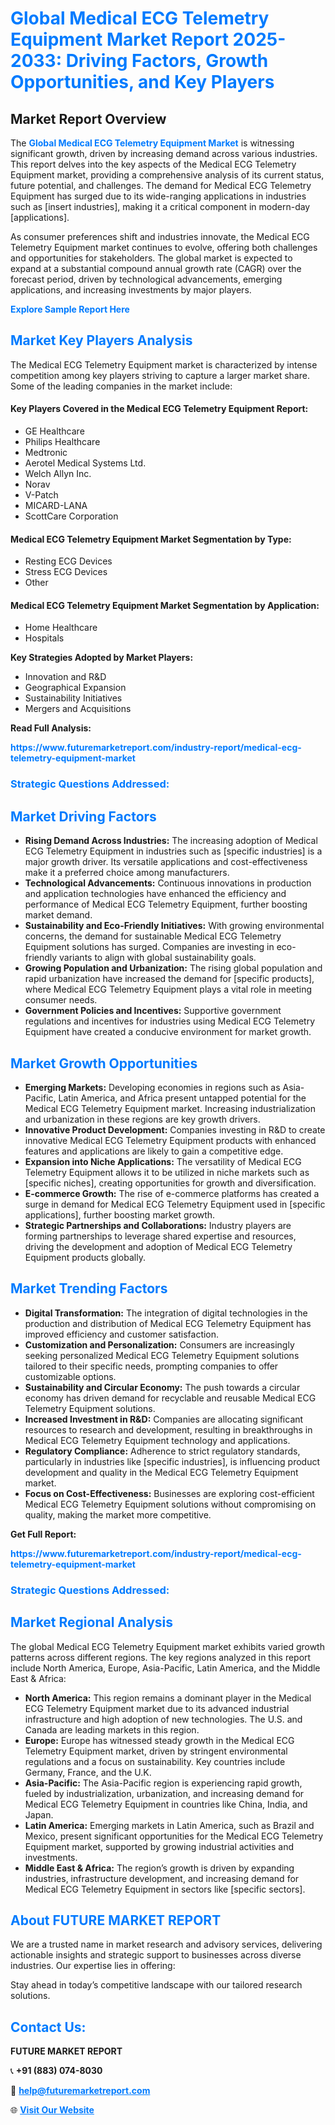 <h1 style="color: #007BFF;">Global Medical ECG Telemetry Equipment Market Report 2025-2033: Driving Factors, Growth Opportunities, and Key Players</h1>

<section id="overview">
<h2>Market Report Overview</h2>
<p>The <a href="https://www.futuremarketreport.com/industry-report/medical-ecg-telemetry-equipment-market" style="color: #007BFF; text-decoration: none;"><strong>Global Medical ECG Telemetry Equipment Market</strong></a> is witnessing significant growth, driven by increasing demand across various industries. This report delves into the key aspects of the Medical ECG Telemetry Equipment market, providing a comprehensive analysis of its current status, future potential, and challenges. The demand for Medical ECG Telemetry Equipment has surged due to its wide-ranging applications in industries such as [insert industries], making it a critical component in modern-day [applications].</p>
<p>As consumer preferences shift and industries innovate, the Medical ECG Telemetry Equipment market continues to evolve, offering both challenges and opportunities for stakeholders. The global market is expected to expand at a substantial compound annual growth rate (CAGR) over the forecast period, driven by technological advancements, emerging applications, and increasing investments by major players.</p>
</section>

<section id="overview">
<p><a href="https://www.futuremarketreport.com/request-sample/reportId=84345" style="color: #007BFF; text-decoration: none;"><strong>Explore Sample Report Here</strong></a></p>
</section>

<section id="key-players">
<h2 style="color: #007BFF;">Market Key Players Analysis</h2>
<p>The Medical ECG Telemetry Equipment market is characterized by intense competition among key players striving to capture a larger market share. Some of the leading companies in the market include:</p>
<h4>Key Players Covered in the Medical ECG Telemetry Equipment Report:</h4>
<ul><li>GE Healthcare</li><li>Philips Healthcare</li><li>Medtronic</li><li>Aerotel Medical Systems Ltd.</li><li>Welch Allyn Inc.</li><li>Norav</li><li>V-Patch</li><li>MICARD-LANA</li><li>ScottCare Corporation</li></ul>
<h4>Medical ECG Telemetry Equipment Market Segmentation by Type:</h4>
<ul><li>Resting ECG Devices</li><li>Stress ECG Devices</li><li>Other</li></ul>

<h4>Medical ECG Telemetry Equipment Market Segmentation by Application:</h4>
<ul><li>Home Healthcare</li><li>Hospitals</li></ul>
<p><strong>Key Strategies Adopted by Market Players:</strong></p>
<ul>
<li>Innovation and R&D</li>
<li>Geographical Expansion</li>
<li>Sustainability Initiatives</li>
<li>Mergers and Acquisitions</li>
</ul>
</section>

<section>
<p><strong>Read Full Analysis: </strong></p><a href="https://www.futuremarketreport.com/industry-report/medical-ecg-telemetry-equipment-market" style="color: #007BFF; text-decoration: none;"><strong>https://www.futuremarketreport.com/industry-report/medical-ecg-telemetry-equipment-market</strong></a>
<h3 style="color: #007BFF;">Strategic Questions Addressed:</h3>
</section>

<section id="driving-factors">
<h2 style="color: #007BFF;">Market Driving Factors</h2>
<ul>
<li><strong>Rising Demand Across Industries:</strong> The increasing adoption of Medical ECG Telemetry Equipment in industries such as [specific industries] is a major growth driver. Its versatile applications and cost-effectiveness make it a preferred choice among manufacturers.</li>
<li><strong>Technological Advancements:</strong> Continuous innovations in production and application technologies have enhanced the efficiency and performance of Medical ECG Telemetry Equipment, further boosting market demand.</li>
<li><strong>Sustainability and Eco-Friendly Initiatives:</strong> With growing environmental concerns, the demand for sustainable Medical ECG Telemetry Equipment solutions has surged. Companies are investing in eco-friendly variants to align with global sustainability goals.</li>
<li><strong>Growing Population and Urbanization:</strong> The rising global population and rapid urbanization have increased the demand for [specific products], where Medical ECG Telemetry Equipment plays a vital role in meeting consumer needs.</li>
<li><strong>Government Policies and Incentives:</strong> Supportive government regulations and incentives for industries using Medical ECG Telemetry Equipment have created a conducive environment for market growth.</li>
</ul>
</section>

<section id="growth-opportunities">
<h2 style="color: #007BFF;">Market Growth Opportunities</h2>
<ul>
<li><strong>Emerging Markets:</strong> Developing economies in regions such as Asia-Pacific, Latin America, and Africa present untapped potential for the Medical ECG Telemetry Equipment market. Increasing industrialization and urbanization in these regions are key growth drivers.</li>
<li><strong>Innovative Product Development:</strong> Companies investing in R&D to create innovative Medical ECG Telemetry Equipment products with enhanced features and applications are likely to gain a competitive edge.</li>
<li><strong>Expansion into Niche Applications:</strong> The versatility of Medical ECG Telemetry Equipment allows it to be utilized in niche markets such as [specific niches], creating opportunities for growth and diversification.</li>
<li><strong>E-commerce Growth:</strong> The rise of e-commerce platforms has created a surge in demand for Medical ECG Telemetry Equipment used in [specific applications], further boosting market growth.</li>
<li><strong>Strategic Partnerships and Collaborations:</strong> Industry players are forming partnerships to leverage shared expertise and resources, driving the development and adoption of Medical ECG Telemetry Equipment products globally.</li>
</ul>
</section>

<section id="trending-factors">
<h2 style="color: #007BFF;">Market Trending Factors</h2>
<ul>
<li><strong>Digital Transformation:</strong> The integration of digital technologies in the production and distribution of Medical ECG Telemetry Equipment has improved efficiency and customer satisfaction.</li>
<li><strong>Customization and Personalization:</strong> Consumers are increasingly seeking personalized Medical ECG Telemetry Equipment solutions tailored to their specific needs, prompting companies to offer customizable options.</li>
<li><strong>Sustainability and Circular Economy:</strong> The push towards a circular economy has driven demand for recyclable and reusable Medical ECG Telemetry Equipment solutions.</li>
<li><strong>Increased Investment in R&D:</strong> Companies are allocating significant resources to research and development, resulting in breakthroughs in Medical ECG Telemetry Equipment technology and applications.</li>
<li><strong>Regulatory Compliance:</strong> Adherence to strict regulatory standards, particularly in industries like [specific industries], is influencing product development and quality in the Medical ECG Telemetry Equipment market.</li>
<li><strong>Focus on Cost-Effectiveness:</strong> Businesses are exploring cost-efficient Medical ECG Telemetry Equipment solutions without compromising on quality, making the market more competitive.</li>
</ul>
</section>

<section>
<p><strong>Get Full Report: </strong></p><a href="https://www.futuremarketreport.com/industry-report/medical-ecg-telemetry-equipment-market" style="color: #007BFF; text-decoration: none;"><strong>https://www.futuremarketreport.com/industry-report/medical-ecg-telemetry-equipment-market</strong></a>
<h3 style="color: #007BFF;">Strategic Questions Addressed:</h3>
</section>


<section id="regional-analysis">
<h2 style="color: #007BFF;">Market Regional Analysis</h2>
<p>The global Medical ECG Telemetry Equipment market exhibits varied growth patterns across different regions. The key regions analyzed in this report include North America, Europe, Asia-Pacific, Latin America, and the Middle East & Africa:</p>
<ul>
<li><strong>North America:</strong> This region remains a dominant player in the Medical ECG Telemetry Equipment market due to its advanced industrial infrastructure and high adoption of new technologies. The U.S. and Canada are leading markets in this region.</li>
<li><strong>Europe:</strong> Europe has witnessed steady growth in the Medical ECG Telemetry Equipment market, driven by stringent environmental regulations and a focus on sustainability. Key countries include Germany, France, and the U.K.</li>
<li><strong>Asia-Pacific:</strong> The Asia-Pacific region is experiencing rapid growth, fueled by industrialization, urbanization, and increasing demand for Medical ECG Telemetry Equipment in countries like China, India, and Japan.</li>
<li><strong>Latin America:</strong> Emerging markets in Latin America, such as Brazil and Mexico, present significant opportunities for the Medical ECG Telemetry Equipment market, supported by growing industrial activities and investments.</li>
<li><strong>Middle East & Africa:</strong> The region’s growth is driven by expanding industries, infrastructure development, and increasing demand for Medical ECG Telemetry Equipment in sectors like [specific sectors].</li>
</ul>
</section>

<footer>
<h2 style="color: #007BFF;">About FUTURE MARKET REPORT</h2>
<p>We are a trusted name in market research and advisory services, delivering actionable insights and strategic support to businesses across diverse industries. Our expertise lies in offering:</p>

<p>Stay ahead in today’s competitive landscape with our tailored research solutions.</p>

<h2 style="color: #007BFF;">Contact Us:</h2>
<p><strong>FUTURE MARKET REPORT</strong></p>
<p>📞 <strong>+91 (883) 074-8030</strong></p>
<p>📧 <strong><a href="mailto:help@futuremarketreport.com" style="color: #007BFF;">help@futuremarketreport.com</a></strong></p>
<p>🌐 <strong><a href="https://www.futuremarketreport.com/" style="color: #007BFF;">Visit Our Website</a></strong></p>
</footer>